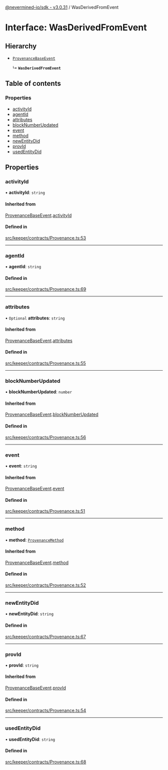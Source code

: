 [@nevermined-io/sdk - v3.0.31](../code-reference.md) / WasDerivedFromEvent

# Interface: WasDerivedFromEvent

## Hierarchy

- [`ProvenanceBaseEvent`](ProvenanceBaseEvent.md)

  ↳ **`WasDerivedFromEvent`**

## Table of contents

### Properties

- [activityId](WasDerivedFromEvent.md#activityid)
- [agentId](WasDerivedFromEvent.md#agentid)
- [attributes](WasDerivedFromEvent.md#attributes)
- [blockNumberUpdated](WasDerivedFromEvent.md#blocknumberupdated)
- [event](WasDerivedFromEvent.md#event)
- [method](WasDerivedFromEvent.md#method)
- [newEntityDid](WasDerivedFromEvent.md#newentitydid)
- [provId](WasDerivedFromEvent.md#provid)
- [usedEntityDid](WasDerivedFromEvent.md#usedentitydid)

## Properties

### activityId

• **activityId**: `string`

#### Inherited from

[ProvenanceBaseEvent](ProvenanceBaseEvent.md).[activityId](ProvenanceBaseEvent.md#activityid)

#### Defined in

[src/keeper/contracts/Provenance.ts:53](https://github.com/nevermined-io/sdk-js/blob/1c7b11ad598c195e6a484cc8f4ca9cc52a947a9f/src/keeper/contracts/Provenance.ts#L53)

---

### agentId

• **agentId**: `string`

#### Defined in

[src/keeper/contracts/Provenance.ts:69](https://github.com/nevermined-io/sdk-js/blob/1c7b11ad598c195e6a484cc8f4ca9cc52a947a9f/src/keeper/contracts/Provenance.ts#L69)

---

### attributes

• `Optional` **attributes**: `string`

#### Inherited from

[ProvenanceBaseEvent](ProvenanceBaseEvent.md).[attributes](ProvenanceBaseEvent.md#attributes)

#### Defined in

[src/keeper/contracts/Provenance.ts:55](https://github.com/nevermined-io/sdk-js/blob/1c7b11ad598c195e6a484cc8f4ca9cc52a947a9f/src/keeper/contracts/Provenance.ts#L55)

---

### blockNumberUpdated

• **blockNumberUpdated**: `number`

#### Inherited from

[ProvenanceBaseEvent](ProvenanceBaseEvent.md).[blockNumberUpdated](ProvenanceBaseEvent.md#blocknumberupdated)

#### Defined in

[src/keeper/contracts/Provenance.ts:56](https://github.com/nevermined-io/sdk-js/blob/1c7b11ad598c195e6a484cc8f4ca9cc52a947a9f/src/keeper/contracts/Provenance.ts#L56)

---

### event

• **event**: `string`

#### Inherited from

[ProvenanceBaseEvent](ProvenanceBaseEvent.md).[event](ProvenanceBaseEvent.md#event)

#### Defined in

[src/keeper/contracts/Provenance.ts:51](https://github.com/nevermined-io/sdk-js/blob/1c7b11ad598c195e6a484cc8f4ca9cc52a947a9f/src/keeper/contracts/Provenance.ts#L51)

---

### method

• **method**: [`ProvenanceMethod`](../enums/ProvenanceMethod.md)

#### Inherited from

[ProvenanceBaseEvent](ProvenanceBaseEvent.md).[method](ProvenanceBaseEvent.md#method)

#### Defined in

[src/keeper/contracts/Provenance.ts:52](https://github.com/nevermined-io/sdk-js/blob/1c7b11ad598c195e6a484cc8f4ca9cc52a947a9f/src/keeper/contracts/Provenance.ts#L52)

---

### newEntityDid

• **newEntityDid**: `string`

#### Defined in

[src/keeper/contracts/Provenance.ts:67](https://github.com/nevermined-io/sdk-js/blob/1c7b11ad598c195e6a484cc8f4ca9cc52a947a9f/src/keeper/contracts/Provenance.ts#L67)

---

### provId

• **provId**: `string`

#### Inherited from

[ProvenanceBaseEvent](ProvenanceBaseEvent.md).[provId](ProvenanceBaseEvent.md#provid)

#### Defined in

[src/keeper/contracts/Provenance.ts:54](https://github.com/nevermined-io/sdk-js/blob/1c7b11ad598c195e6a484cc8f4ca9cc52a947a9f/src/keeper/contracts/Provenance.ts#L54)

---

### usedEntityDid

• **usedEntityDid**: `string`

#### Defined in

[src/keeper/contracts/Provenance.ts:68](https://github.com/nevermined-io/sdk-js/blob/1c7b11ad598c195e6a484cc8f4ca9cc52a947a9f/src/keeper/contracts/Provenance.ts#L68)
